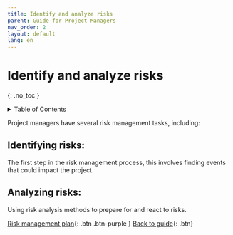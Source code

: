```yaml
---
title: Identify and analyze risks
parent: Guide for Project Managers
nav_order: 2
layout: default
lang: en
---
```


# Identify and analyze risks
{: .no_toc }

<details markdown="block">
<summary>Table of Contents</summary>

- Table of Contents
{:toc}

</details>

Project managers have several risk management tasks, including:

## Identifying risks: 
The first step in the risk management process, this involves finding events that could impact the project. 

## Analyzing risks: 
Using risk analysis methods to prepare for and react to risks. 



[Risk management plan]({{site.url}}/project-managers/pm-risk-mgmt-plan/){: .btn .btn-purple }
[Back to guide]({{site.url}}//pm/guide#how-to){: .btn}
